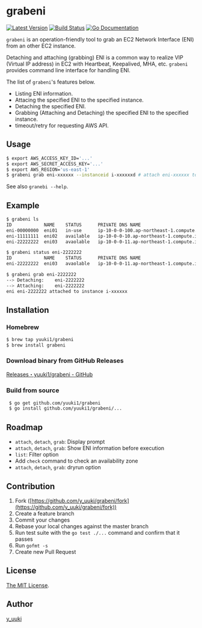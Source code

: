 grabeni
=======
[![Latest Version](http://img.shields.io/github/release/yuuki1/grabeni.svg?style=flat-square)][release]
[![Build Status](http://img.shields.io/travis/yuuki1/grabeni.svg?style=flat-square)][travis]
[![Go Documentation](http://img.shields.io/badge/go-documentation-blue.svg?style=flat-square)][godocs]

[release]: https://github.com/yuuki1/grabeni/releases
[travis]: http://travis-ci.org/yuuki1/grabeni
[godocs]: http://godoc.org/github.com/yuuki1/grabeni

`grabeni` is an operation-friendly tool to grab an EC2 Network Interface (ENI) from an other EC2 instance.

Detaching and attaching (grabbing) ENI is a common way to realize VIP (Virtual IP address) in EC2 with Heartbeat, Keepalived, MHA, etc.
`grabeni` provides command line interface for handling ENI.

The list of `grabeni`'s features below.

- Listing ENI information.
- Attacing the specified ENI to the specified instance.
- Detaching the specified ENI.
- Grabbing (Attaching and Detaching) the specified ENI to the specified instance.
- timeout/retry for requesting AWS API.

## Usage

```bash
$ export AWS_ACCESS_KEY_ID='...'
$ export AWS_SECRET_ACCESS_KEY='...'
$ export AWS_REGION='us-east-1'
$ grabeni grab eni-xxxxxx --instanceid i-xxxxxxd # attach eni-xxxxxx to EC2 instance where grabeni runs if instanceid option is skipped
```

See also `granebi --help`.

## Example

```bash
$ grabeni ls
ID            NAME    STATUS      PRIVATE DNS NAME                              PRIVATE IP  AZ              DEVICE INDEX    INSTANCE ID INSTANCE NAME
eni-00000000  eni01   in-use      ip-10-0-0-100.ap-northeast-1.compute.internal 10.0.0.100  ap-northeast-1b 0   i-00000000  instance01
eni-11111111  eni02   available   ip-10-0-0-10.ap-northeast-1.compute.internal	10.0.0.10   ap-northeast-1c -1
eni-22222222  eni03   avaolable   ip-10-0-0-11.ap-northeast-1.compute.internal	10.0.0.11   ap-northeast-1c 1

$ grabeni status eni-2222222
ID            NAME    STATUS      PRIVATE DNS NAME                              PRIVATE IP  AZ              DEVICE INDEX    INSTANCE ID INSTANCE NAME
eni-22222222  eni03   avaolable   ip-10-0-0-11.ap-northeast-1.compute.internal	10.0.0.11   ap-northeast-1c 1

$ grabeni grab eni-2222222
--> Detaching:    eni-2222222
--> Attaching:    eni-2222222
eni eni-2222222 attached to instance i-xxxxxx
```

## Installation

### Homebrew
```bash
$ brew tap yuuki1/grabeni
$ brew install grabeni
```

### Download binary from GitHub Releases
[Releases・yuuki1/grabeni - GitHub](https://github.com/yuuki1/grabeni/releases)

### Build from source
```bash
 $ go get github.com/yuuki1/grabeni
 $ go install github.com/yuuki1/grabeni/...
```

## Roadmap

- `attach`, `detach`, `grab`: Display prompt
- `attach`, `detach`, `grab`: Show ENI information before execution
- `list`: Filter option
- Add `check` command to check an availability zone
- `attach`, `detach`, `grab`: dryrun option

## Contribution

1. Fork ([https://github.com/y_uuki/grabeni/fork](https://github.com/y_uuki/grabeni/fork))
1. Create a feature branch
1. Commit your changes
1. Rebase your local changes against the master branch
1. Run test suite with the `go test ./...` command and confirm that it passes
1. Run `gofmt -s`
1. Create new Pull Request

## License

[The MIT License](./LICENSE).

## Author

[y_uuki](https://github.com/yuuki1)
